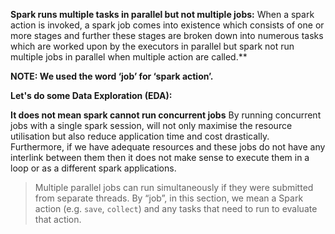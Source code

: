 

**Spark runs multiple tasks in parallel but not multiple jobs:**
When a spark action is invoked, a spark job comes into existence which consists of one or more stages and further these stages are broken down into numerous tasks which are worked upon by the executors in parallel but spark not run multiple jobs in parallel when multiple action are called.**

**NOTE: We used the word ‘job’ for ‘spark action’.**

**Let's do some Data Exploration (EDA):**










**It does not mean spark cannot run concurrent jobs**
By running concurrent jobs with a single spark session, will not only maximise the resource utilisation but also reduce application time and cost drastically. Furthermore, if we have adequate resources and these jobs do not have any interlink between them then it does not make sense to execute them in a loop or as a different spark applications.







> Multiple parallel jobs can run simultaneously if they were submitted from
> separate threads. By “job”, in this section, we mean a Spark action
> (e.g. `save`, `collect`) and any tasks that need to run to evaluate
> that action.

<!--stackedit_data:
eyJoaXN0b3J5IjpbNTc5NzM5MzMxLC02MTg1NzY3MzUsLTE4MD
U2MDkwNDcsLTc0NzMwNDQwNSwtMTk2NTIwNjYzLC0yMDg4NzQ2
NjEyLC0xMDMzNTc3MTcwLDk1Mzc3MTk1OCwzNTA2NzkzMzEsNT
g3NjE2NTcsMzYyOTE1NzcxLDE0ODgzNDU4MjAsLTQ5MzMyMzYy
NSwtMTI3ODQ2Njc3LC05OTkwMzAzMjIsLTE3MDY3MzE5OTIsOT
A3ODk3NzIyLC0xMzQzNTgwMDc2LC0xODcyNzU5NjU5LDY3OTMz
MjM2NV19
-->